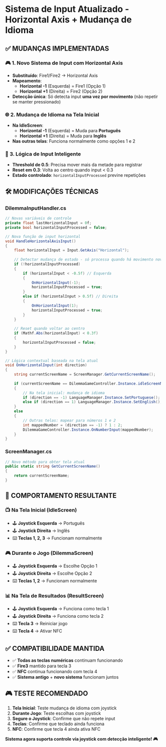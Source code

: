# Sistema de Input Atualizado - Horizontal Axis + Mudança de Idioma

## ✅ **MUDANÇAS IMPLEMENTADAS**

### 🎮 **1. Novo Sistema de Input com Horizontal Axis**
- **Substituído**: Fire1/Fire2 → Horizontal Axis
- **Mapeamento**:
  - **Horizontal -1** (Esquerda) = Fire1 (Opção 1)
  - **Horizontal +1** (Direita) = Fire2 (Opção 2)
- **Detecção única**: Só detecta input **uma vez por movimento** (não repetir se manter pressionado)

### 🌐 **2. Mudança de Idioma na Tela Inicial**
- **Na IdleScreen**:
  - **Horizontal -1** (Esquerda) = Muda para **Português**
  - **Horizontal +1** (Direita) = Muda para **Inglês**
- **Nas outras telas**: Funciona normalmente como opções 1 e 2

### 🔧 **3. Lógica de Input Inteligente**
- **Threshold de 0.5**: Precisa mover mais da metade para registrar
- **Reset em 0.3**: Volta ao centro quando input < 0.3
- **Estado controlado**: `horizontalInputProcessed` previne repetições

## 🛠 **MODIFICAÇÕES TÉCNICAS**

### **DilemmaInputHandler.cs**
```csharp
// Novas variáveis de controle
private float lastHorizontalInput = 0f;
private bool horizontalInputProcessed = false;

// Nova função de input horizontal
void HandleHorizontalAxisInput()
{
    float horizontalInput = Input.GetAxis("Horizontal");
    
    // Detectar mudança de estado - só processa quando há movimento novo
    if (!horizontalInputProcessed)
    {
        if (horizontalInput < -0.5f) // Esquerda
        {
            OnHorizontalInput(-1);
            horizontalInputProcessed = true;
        }
        else if (horizontalInput > 0.5f) // Direita
        {
            OnHorizontalInput(1);
            horizontalInputProcessed = true;
        }
    }
    
    // Reset quando voltar ao centro
    if (Mathf.Abs(horizontalInput) < 0.3f)
    {
        horizontalInputProcessed = false;
    }
}

// Lógica contextual baseada na tela atual
void OnHorizontalInput(int direction)
{
    string currentScreenName = ScreenManager.GetCurrentScreenName();
    
    if (currentScreenName == DilemmaGameController.Instance.idleScreenName)
    {
        // Na tela inicial: mudança de idioma
        if (direction == -1) LanguageManager.Instance.SetPortuguese();
        else if (direction == 1) LanguageManager.Instance.SetEnglish();
    }
    else
    {
        // Outras telas: mapear para números 1 e 2
        int mappedNumber = (direction == -1) ? 1 : 2;
        DilemmaGameController.Instance.OnNumberInput(mappedNumber);
    }
}
```

### **ScreenManager.cs**
```csharp
// Novo método para obter tela atual
public static string GetCurrentScreenName()
{
    return currentScreenName;
}
```

## 🎯 **COMPORTAMENTO RESULTANTE**

### **📺 Na Tela Inicial (IdleScreen)**
- 🕹️ **Joystick Esquerda** → Português
- 🕹️ **Joystick Direita** → Inglês
- ⌨️ **Teclas 1, 2, 3** → Funcionam normalmente

### **🎮 Durante o Jogo (DilemmaScreen)**
- 🕹️ **Joystick Esquerda** → Escolhe Opção 1
- 🕹️ **Joystick Direita** → Escolhe Opção 2
- ⌨️ **Teclas 1, 2** → Funcionam normalmente

### **📊 Na Tela de Resultados (ResultScreen)**
- 🕹️ **Joystick Esquerda** → Funciona como tecla 1
- 🕹️ **Joystick Direita** → Funciona como tecla 2
- ⌨️ **Tecla 3** → Reiniciar jogo
- ⌨️ **Tecla 4** → Ativar NFC

## ✅ **COMPATIBILIDADE MANTIDA**
- ✅ **Todas as teclas numéricas** continuam funcionando
- ✅ **Fire3** mantido para tecla 3
- ✅ **NFC** continua funcionando com tecla 4
- ✅ **Sistema antigo** + **novo sistema** funcionam juntos

## 🎮 **TESTE RECOMENDADO**

1. **Tela Inicial**: Teste mudança de idioma com joystick
2. **Durante Jogo**: Teste escolhas com joystick
3. **Segure o Joystick**: Confirme que não repete input
4. **Teclas**: Confirme que teclado ainda funciona
5. **NFC**: Confirme que tecla 4 ainda ativa NFC

**Sistema agora suporta controle via joystick com detecção inteligente! 🎮**